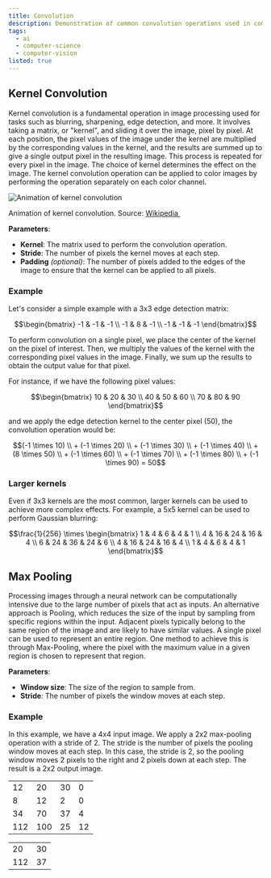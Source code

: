 ```yaml
---
title: Convolution
description: Demonstration of common convolution operations used in computer vision.
tags:
  - ai
  - computer-science
  - computer-vision
listed: true
---
```


<script>
	import { ExternalLink, ArrowRight } from 'lucide-svelte';
  import Convolution from './convolution/Convolution.svelte';
  import MaxPooling from './convolution/MaxPooling.svelte';
</script>

## Kernel Convolution

Kernel convolution is a fundamental operation in image processing used for tasks such as blurring, sharpening, edge detection, and more. It involves taking a matrix, or "kernel", and sliding it over the image, pixel by pixel. At each position, the pixel values of the image under the kernel are multiplied by the corresponding values in the kernel, and the results are summed up to give a single output pixel in the resulting image. This process is repeated for every pixel in the image. The choice of kernel determines the effect on the image. The kernel convolution operation can be applied to color images by performing the operation separately on each color channel.

![Animation of kernel convolution](/img/2d-convolution-animation.gif)

<p class="text-center">Animation of kernel convolution. Source: <a class="inline-flex items-baseline" href="https://en.wikipedia.org/wiki/Kernel_(image_processing)" target="_blank">Wikipedia&nbsp;<ExternalLink size="16" /></a></p>

**Parameters**:

- **Kernel**: The matrix used to perform the convolution operation.
- **Stride**: The number of pixels the kernel moves at each step.
- **Padding** _(optional)_: The number of pixels added to the edges of the image to ensure that the kernel can be applied to all pixels.

### Example

Let's consider a simple example with a 3x3 edge detection matrix:

$$\begin{bmatrix} -1 & -1 & -1 \\ -1 & 8 & -1 \\ -1 & -1 & -1 \end{bmatrix}$$

To perform convolution on a single pixel, we place the center of the kernel on the pixel of interest. Then, we multiply the values of the kernel with the corresponding pixel values in the image. Finally, we sum up the results to obtain the output value for that pixel.

For instance, if we have the following pixel values:

$$\begin{bmatrix} 10 & 20 & 30 \\ 40 & 50 & 60 \\ 70 & 80 & 90 \end{bmatrix}$$

and we apply the edge detection kernel to the center pixel (50), the convolution operation would be:

$$(-1 \times 10) \\ + (-1 \times 20) \\ + (-1 \times 30) \\ + (-1 \times 40) \\ + (8 \times 50) \\ + (-1 \times 60) \\ + (-1 \times 70) \\ + (-1 \times 80) \\ + (-1 \times 90) = 50$$

### Larger kernels

Even if 3x3 kernels are the most common, larger kernels can be used to achieve more complex effects. For example, a 5x5 kernel can be used to perform Gaussian blurring:

$$\frac{1}{256} \times \begin{bmatrix} 1 & 4 & 6 & 4 & 1 \\ 4 & 16 & 24 & 16 & 4 \\ 6 & 24 & 36 & 24 & 6 \\ 4 & 16 & 24 & 16 & 4 \\ 1 & 4 & 6 & 4 & 1 \end{bmatrix}$$

<Convolution imgSrc="/img/red-panda.jpg" />

## Max Pooling

Processing images through a neural network can be computationally intensive due to the large number of pixels that act as inputs. An alternative approach is Pooling, which reduces the size of the input by sampling from specific regions within the input. Adjacent pixels typically belong to the same region of the image and are likely to have similar values. A single pixel can be used to represent an entire region. One method to achieve this is through Max-Pooling, where the pixel with the maximum value in a given region is chosen to represent that region.

**Parameters**:

- **Window size**: The size of the region to sample from.
- **Stride**: The number of pixels the window moves at each step.

### Example

In this example, we have a 4x4 input image. We apply a 2x2 max-pooling operation with a stride of 2. The stride is the number of pixels the pooling window moves at each step. In this case, the stride is 2, so the pooling window moves 2 pixels to the right and 2 pixels down at each step. The result is a 2x2 output image.

<div class="flex items-center gap-4">
  <table class="w-32 h-32 table-fixed text-ctp-base font-semibold">
    <tbody>
      <tr>
        <td class="border border-ctp-base text-center bg-ctp-red">12</td>
        <td class="border border-ctp-base text-center bg-ctp-red">20</td>
        <td class="border border-ctp-base text-center bg-ctp-yellow">30</td>
        <td class="border border-ctp-base text-center bg-ctp-yellow">0</td>
      </tr>
      <tr>
        <td class="border border-ctp-base text-center bg-ctp-red">8</td>
        <td class="border border-ctp-base text-center bg-ctp-red">12</td>
        <td class="border border-ctp-base text-center bg-ctp-yellow">2</td>
        <td class="border border-ctp-base text-center bg-ctp-yellow">0</td>
      </tr>
      <tr>
        <td class="border border-ctp-base text-center bg-ctp-blue">34</td>
        <td class="border border-ctp-base text-center bg-ctp-blue">70</td>
        <td class="border border-ctp-base text-center bg-ctp-green">37</td>
        <td class="border border-ctp-base text-center bg-ctp-green">4</td>
      </tr>
      <tr>
        <td class="border border-ctp-base text-center bg-ctp-blue">112</td>
        <td class="border border-ctp-base text-center bg-ctp-blue">100</td>
        <td class="border border-ctp-base text-center bg-ctp-green">25</td>
        <td class="border border-ctp-base text-center bg-ctp-green">12</td>
      </tr>
    </tbody>
  </table>
  <ArrowRight size="24" />
  <table class="w-16 h-16 table-fixed text-ctp-base font-semibold">
    <tbody>
      <tr>
        <td class="border border-ctp-base text-center bg-ctp-red">20</td>
        <td class="border border-ctp-base text-center bg-ctp-yellow">30</td>
      </tr>
      <tr>
        <td class="border border-ctp-base text-center bg-ctp-blue">112</td>
        <td class="border border-ctp-base text-center bg-ctp-green">37</td>
      </tr>
    </tbody>
  </table>
</div>

<MaxPooling imgSrc="/img/red-panda.jpg" />
